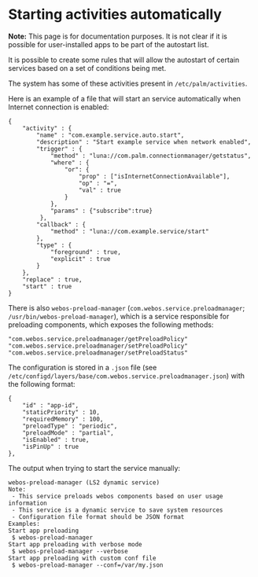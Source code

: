 # Starting activities automatically

**Note:** This page is for documentation purposes. It is not clear if it is possible for user-installed apps to be part of the autostart list.

It is possible to create some rules that will allow the autostart of certain services based on a set of conditions being met.

The system has some of these activities present in `/etc/palm/activities`.

Here is an example of a file that will start an service automatically when Internet connection is enabled:

```
{
    "activity" : {
        "name" : "com.example.service.auto.start",
        "description" : "Start example service when network enabled",
        "trigger" : {
            "method" : "luna://com.palm.connectionmanager/getstatus",
			"where" : {
				"or": {
					"prop" : ["isInternetConnectionAvailable"],
					"op" : "=",
					"val" : true
				}
			},
            "params" : {"subscribe":true}
         },
        "callback" : {
            "method" : "luna://com.example.service/start"
        },
        "type" : {
            "foreground" : true,
            "explicit" : true
        }
    },
    "replace" : true,
    "start" : true
}

```

There is also `webos-preload-manager` (`com.webos.service.preloadmanager`; `/usr/bin/webos-preload-manager`), which is a service responsible for preloading components, which exposes the following methods:

```
"com.webos.service.preloadmanager/getPreloadPolicy"
"com.webos.service.preloadmanager/setPreloadPolicy"
"com.webos.service.preloadmanager/setPreloadStatus"
```

The configuration is stored in a `.json` file (see `/etc/configd/layers/base/com.webos.service.preloadmanager.json`) with the following format:

```
{
    "id" : "app-id",
    "staticPriority" : 10,
    "requiredMemory" : 100,
    "preloadType" : "periodic",
    "preloadMode" : "partial",
    "isEnabled" : true,
    "isPinUp" : true
},
```

The output when trying to start the service manually:

```
webos-preload-manager (LS2 dynamic service)
Note:
 - This service preloads webos components based on user usage information
 - This service is a dynamic service to save system resources
 - Configuration file format should be JSON format
Examples:
Start app preloading
 $ webos-preload-manager
Start app preloading with verbose mode
 $ webos-preload-manager --verbose
Start app preloading with custom conf file
 $ webos-preload-manager --conf=/var/my.json
 ```